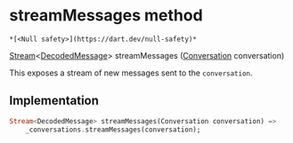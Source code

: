 


# streamMessages method




    *[<Null safety>](https://dart.dev/null-safety)*




[Stream](https://api.flutter.dev/flutter/dart-async/Stream-class.html)&lt;[DecodedMessage](../../xmtp/DecodedMessage-class.md)> streamMessages
([Conversation](../../xmtp/Conversation-class.md) conversation)





<p>This exposes a stream of new messages sent to the <code>conversation</code>.</p>



## Implementation

```dart
Stream<DecodedMessage> streamMessages(Conversation conversation) =>
    _conversations.streamMessages(conversation);
```







